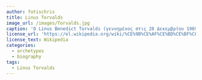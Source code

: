 ```yaml
---
author: fotischris
title: Linus Torvalds
image_url: /images/Torvalds.jpg
caption: 'Ο Linus Benedict Torvalds (γεννημένος στις 28 Δεκεμβρίου 1969)  είναι Φιλανδός-Αμερικανός [1] [4] μηχανικός λογισμικού που  είναι ο δημιουργός και, ιστορικά, ο κύριος προγραμματιστής του πυρήνα Linux, ο οποίος είναι ο πυρήνας για λειτουργικά συστήματα Linux (διανομές) και άλλα λειτουργικά συστήματα όπως το Android και το Chrome OS.'
license_url: 'https://el.wikipedia.org/wiki/%CE%9B%CE%AF%CE%BD%CE%BF%CF%85%CF%82_%CE%A4%CF%8C%CF%81%CE%B2%CE%B1%CE%BB%CE%BD%CF%84%CF%82'
license_text: Wikipedia
categories:
  - archetypes
  - biography
tags:
  - Linus Torvalds
---
```

